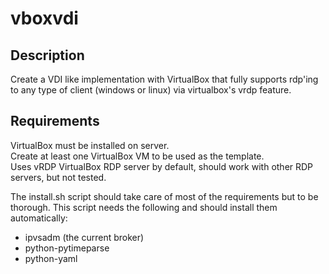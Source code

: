 # vboxvdi

## Description

Create a VDI like implementation with VirtualBox that fully supports 
rdp'ing to any type of client (windows or linux) via virtualbox's vrdp
feature.


## Requirements
VirtualBox must be installed on server.   
Create at least one VirtualBox VM to be used as the template.     
Uses vRDP VirtualBox RDP server by default, should work with other RDP servers, but not tested.   

The install.sh script should take care of most of the requirements but to be thorough.  This script needs the following and should install them automatically:
 
 - ipvsadm (the current broker)
 - python-pytimeparse
 - python-yaml



